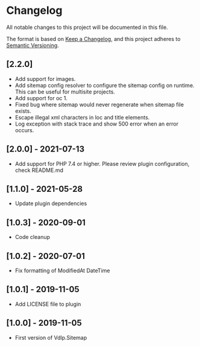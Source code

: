 # Changelog
All notable changes to this project will be documented in this file.

The format is based on [Keep a Changelog](https://keepachangelog.com/en/1.0.0/),
and this project adheres to [Semantic Versioning](https://semver.org/spec/v2.0.0.html).

## [2.2.0]

* Add support for images.
* Add sitemap config resolver to configure the sitemap config on runtime. This can be useful for multisite projects.
* Add support for oc 1.
* Fixed bug where sitemap would never regenerate when sitemap file exists.
* Escape illegal xml characters in loc and title elements.
* Log exception with stack trace and show 500 error when an error occurs.

## [2.0.0] - 2021-07-13

* Add support for PHP 7.4 or higher. Please review plugin configuration, check README.md

## [1.1.0] - 2021-05-28

* Update plugin dependencies

## [1.0.3] - 2020-09-01

* Code cleanup

## [1.0.2] - 2020-07-01

* Fix formatting of ModifiedAt DateTime

## [1.0.1] - 2019-11-05

* Add LICENSE file to plugin

## [1.0.0] - 2019-11-05

* First version of Vdlp.Sitemap
